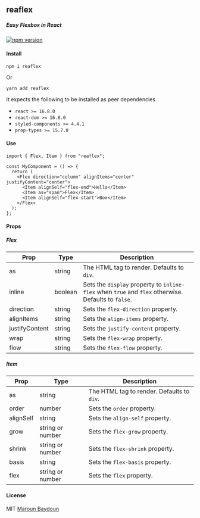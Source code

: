 ## reaflex

##### Easy Flexbox in React

[![npm version](https://badge.fury.io/js/reaflex.svg)](https://badge.fury.io/js/reaflex)

#### Install

```
npm i reaflex
```

Or

```
yarn add reaflex
```

It expects the following to be installed as peer dependencies

- `react >= 16.8.0`
- `react-dom >= 16.8.0`
- `styled-components >= 4.4.1`
- `prop-types >= 15.7.0`

#### Use

```tsx
import { Flex, Item } from "reaflex";

const MyComponent = () => {
  return (
    <Flex direction="column" alignItems="center" justifyContent="center">
      <Item alignSelf="flex-end">Hello</Item>
      <Item as="span">Flex</Item>
      <Item alignSelf="flex-start">Box</Item>
    </Flex>
  );
};
```

#### Props

##### Flex

| Prop           | Type    | Description                                                                                         |
| -------------- | ------- | --------------------------------------------------------------------------------------------------- |
| as             | string  | The HTML tag to render. Defaults to `div`.                                                          |
| inline         | boolean | Sets the `display` property to `inline-flex` when `true` and `flex` otherwise. Defaults to `false`. |
| direction      | string  | Sets the `flex-direction` property.                                                                 |
| alignItems     | string  | Sets the `align-items` property.                                                                    |
| justifyContent | string  | Sets the `justify-content` property.                                                                |
| wrap           | string  | Sets the `flex-wrap` property.                                                                      |
| flow           | string  | Sets the `flex-flow` property.                                                                      |

##### Item

| Prop      | Type             | Description                                |
| --------- | ---------------- | ------------------------------------------ |
| as        | string           | The HTML tag to render. Defaults to `div`. |
| order     | number           | Sets the `order` property.                 |
| alignSelf | string           | Sets the `align-self` property.            |
| grow      | string or number | Sets the `flex-grow` property.             |
| shrink    | string or number | Sets the `flex-shrink` property.           |
| basis     | string           | Sets the `flex-basis` property.            |
| flex      | string or number | Sets the `flex` property.                  |

#### License

MIT [Maroun Baydoun](https://maroun-baydoun.com)
